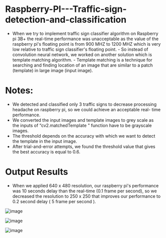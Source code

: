 # Raspberry-PI---Traffic-sign-detection-and-classification
- When we try to implement traffic sign classifier algorithm on Raspberry pi 3B+ the real-time performance was unacceptable as the value of the raspberry pi's floating point is from 900 MHZ to 1200 MHZ which is very low relative to traffic sign classifier's floating point. - So instead of convolution neural network, we worked on another solution which is template matching algorithm. - Template matching is a technique for searching and finding location of an image that are similar to a patch (template) in large image (input image).
# Notes:

- We detected and classified only 3 traffic signs to decrease processing headache on
raspberry pi, so we could achieve an acceptable real- time performance.
- We converted the input images and template images to grey scale as the inputs of
“cv2.matchedTemplate " function have to be grayscale images.
- The threshold depends on the accuracy with which we want to detect the template in the input image.
- After trial-and-error attempts, we found the threshold value that gives the best accuracy is equal to 0.6.

# Output Results
- When we applied 640 x 480 resolution, our raspberry pi's performance was 10 seconds
delay than the real-time (0.1 frame per second), so we decreased the resolution to
250 x 250 that improves our performance to 0.2 second delay ( 5 frame per second ).

![image](https://user-images.githubusercontent.com/53750465/62669125-be41f900-b98e-11e9-9e24-3013087c8327.png)


![image](https://user-images.githubusercontent.com/53750465/62669132-c306ad00-b98e-11e9-8842-1c9c1974a33a.png)


![image](https://user-images.githubusercontent.com/53750465/62669161-e7628980-b98e-11e9-80be-ee1bc79c20ca.png)
